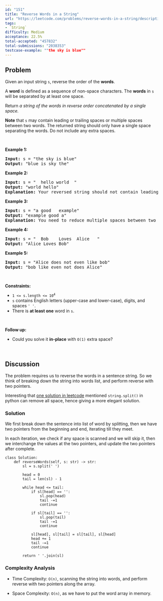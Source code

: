 ```yaml
---
id: "151"
title: "Reverse Words in a String"
url: "https://leetcode.com/problems/reverse-words-in-a-string/description/"
tags:
- `String`
difficulty: Medium
acceptance: 22.5%
total-accepted: "457832"
total-submissions: "2038353"
testcase-example: ""the sky is blue""
---
```


## Problem

<p>Given an input string <code>s</code>, reverse the order of the <strong>words</strong>.</p>

<p>A <strong>word</strong> is defined as a sequence of non-space characters. The <strong>words</strong> in <code>s</code> will be separated by at least one space.</p>

<p>Return <em>a string of the words in reverse order concatenated by a single space.</em></p>

<p><b>Note</b> that <code>s</code> may contain leading or trailing spaces or multiple spaces between two words. The returned string should only have a single space separating the words. Do not include any extra spaces.</p>

<p>&nbsp;</p>
<p><strong>Example 1:</strong></p>

<pre>
<strong>Input:</strong> s = &quot;the sky is blue&quot;
<strong>Output:</strong> &quot;blue is sky the&quot;
</pre>

<p><strong>Example 2:</strong></p>

<pre>
<strong>Input:</strong> s = &quot;  hello world  &quot;
<strong>Output:</strong> &quot;world hello&quot;
<strong>Explanation:</strong> Your reversed string should not contain leading or trailing spaces.
</pre>

<p><strong>Example 3:</strong></p>

<pre>
<strong>Input:</strong> s = &quot;a good   example&quot;
<strong>Output:</strong> &quot;example good a&quot;
<strong>Explanation:</strong> You need to reduce multiple spaces between two words to a single space in the reversed string.
</pre>

<p><strong>Example 4:</strong></p>

<pre>
<strong>Input:</strong> s = &quot;  Bob    Loves  Alice   &quot;
<strong>Output:</strong> &quot;Alice Loves Bob&quot;
</pre>

<p><strong>Example 5:</strong></p>

<pre>
<strong>Input:</strong> s = &quot;Alice does not even like bob&quot;
<strong>Output:</strong> &quot;bob like even not does Alice&quot;
</pre>

<p>&nbsp;</p>
<p><strong>Constraints:</strong></p>

<ul>
	<li><code>1 &lt;= s.length &lt;= 10<sup>4</sup></code></li>
	<li><code>s</code> contains English letters (upper-case and lower-case), digits, and spaces <code>&#39; &#39;</code>.</li>
	<li>There is <strong>at least one</strong> word in <code>s</code>.</li>
</ul>

<p>&nbsp;</p>

<p><strong>Follow up:</strong></p>

<ul>
	<li>Could you solve it <strong>in-place</strong> with <code>O(1)</code> extra space?</li>
</ul>

<p>&nbsp;</p>

## Discussion

The problem requires us to reverse the words in a sentence string.
So we think of breaking down the string into words list,
and perform reverse with two pointers.

Interesting that [one solution in leetcode](https://leetcode.com/problems/reverse-words-in-a-string/discuss/737801/Python-Simple-O(N)-solution-with-simple-case-checking)
mentioned `string.split()` in python can remove all space, hence giving a
more elegant solution.

### Solution

We first break down the sentence into list of word by splitting,
then we have two pointers from the beginning and end, iterating till they meet.

In each iteration, we check if any space is scanned and we will skip it,
then we interchange the values at the two pointers, and update the two pointers
after complete.

```py3
class Solution:
    def reverseWords(self, s: str) -> str:
        sl = s.split(' ')

        head = 0
        tail = len(sl) - 1

        while head <= tail:
            if sl[head] == '':
                sl.pop(head)
                tail -=1
                continue

            if sl[tail] == '':
                sl.pop(tail)
                tail -=1
                continue

            sl[head], sl[tail] = sl[tail], sl[head]
            head += 1
            tail -=1
            continue

        return ' '.join(sl)
```

### Complexity Analysis

- Time Complexity: `O(n)`, scanning the string into words,
  and perform reverse with  two pointers along the array.

- Space Complexity: `O(n)`, as we have to put the word array in memory.
